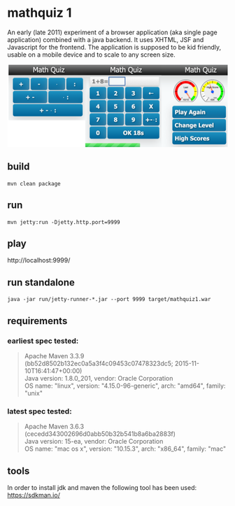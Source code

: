 # mathquiz 1

An early (late 2011) experiment of a browser application (aka single page
application) combined with a java backend. It uses XHTML, JSF and Javascript
for the frontend. The application is supposed to be kid friendly, usable on
a mobile device and to scale to any screen size.

![MathQuiz1 Game](doc/mathquiz1.png "Screenshots")

## build
```
mvn clean package
```

## run
```
mvn jetty:run -Djetty.http.port=9999
```

## play
http://localhost:9999/
 
## run standalone
```
java -jar run/jetty-runner-*.jar --port 9999 target/mathquiz1.war
```

## requirements
### earliest spec tested:

> Apache Maven 3.3.9 (bb52d8502b132ec0a5a3f4c09453c07478323dc5; 2015-11-10T16:41:47+00:00)  
> Java version: 1.8.0_201, vendor: Oracle Corporation  
> OS name: "linux", version: "4.15.0-96-generic", arch: "amd64", family: "unix"  

### latest spec tested:

> Apache Maven 3.6.3 (cecedd343002696d0abb50b32b541b8a6ba2883f)  
> Java version: 15-ea, vendor: Oracle Corporation  
> OS name: "mac os x", version: "10.15.3", arch: "x86_64", family: "mac"  

## tools

In order to install jdk and maven the following tool has been used:  
https://sdkman.io/

